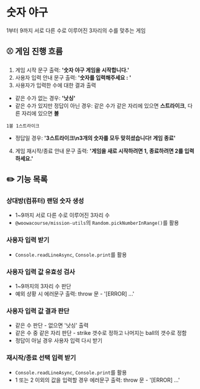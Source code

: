# 숫자 야구

1부터 9까지 서로 다른 수로 이루어진 3자리의 수를 맞추는 게임

## ⚾️ 게임 진행 흐름

1. 게임 시작 문구 출력: **'숫자 야구 게임을 시작합니다.'**
2. 사용자 입력 안내 문구 출력: **'숫자를 입력해주세요 : '**
3. 사용자가 입력한 수에 대한 결과 출력

- 같은 수가 없는 경우: **'낫싱'**
- 같은 수가 있지만 정답이 아닌 경우: 같은 수가 같은 자리에 있으면 **스트라이크**, 다른 자리에 있으면 **볼**

```
1볼 1스트라이크
```

- 정답일 경우: **'3스트라이크\n3개의 숫자를 모두 맞히셨습니다! 게임 종료'**

4. 게임 재시작/종료 안내 문구 출력: **'게임을 새로 시작하려면 1, 종료하려면 2를 입력하세요.'**

## ✏️ 기능 목록

### 상대방(컴퓨터) 랜덤 숫자 생성

- 1~9까지 서로 다른 수로 이루어진 3자리 수
- `@woowacourse/mission-utils`의 `Random.pickNumberInRange()`를 활용

### 사용자 입력 받기

- `Console.readLineAsync`, `Console.print`를 활용

### 사용자 입력 값 유효성 검사

- 1~9까지의 3자리 수 판단
- 예외 상황 시 에러문구 출력: throw 문 - '[ERROR] ...'

### 사용자 입력 값 결과 판단

- 같은 수 판단 - 없으면 '낫싱' 출력
- 같은 수 중 같은 자리 판단 - strike 갯수로 정하고 나머지는 ball의 갯수로 정함
- 정답이 아닐 경우 사용자 입력 다시 받기

### 재시작/종료 선택 입력 받기

- `Console.readLineAsync`, `Console.print`를 활용
- 1 또는 2 이외의 값을 입력할 경우 에러문구 출력: throw 문 - '[ERROR] ...'
